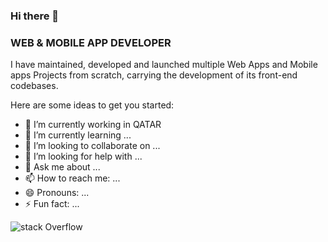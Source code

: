 ### Hi there 👋

### WEB & MOBILE APP DEVELOPER

I have maintained, developed and launched multiple Web Apps and Mobile apps Projects from scratch, 
carrying the development of its front-end codebases.



Here are some ideas to get you started:

- 🔭 I’m currently working in QATAR
- 🌱 I’m currently learning ...
- 👯 I’m looking to collaborate on ...
- 🤔 I’m looking for help with ...
- 💬 Ask me about ...
- 📫 How to reach me: ...
- 😄 Pronouns: ...
- ⚡ Fun fact: ...


![stack Overflow](http://lmsotfy.com/so.png)



